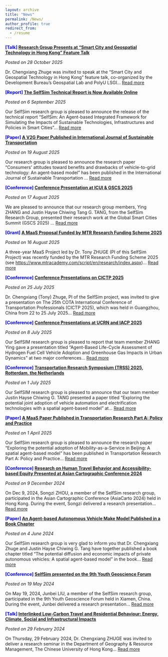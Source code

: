 ```yaml
---
layout: archive
title: "News"
permalink: /News/
author_profile: true
redirect_from:
  - /resume
---
```

**<font color=Blue>[Talk]</font> [Research Group Presents at “Smart City and Geospatial Technology in Hong Kong” Feature Talk](news-13.md)**

*Posted on 28 October 2025*

Dr. Chengxiang Zhuge was invited to speak at the “Smart City and Geospatial Technology in Hong Kong” feature talk, co-organized by the Development Bureau’s Geospatial Lab and PolyU LSGI... [Read more](news-13.md)

**<font color=Blue>[Report]</font> [The SelfSim Technical Report is Now Available Online](news-12.md)**

*Posted on 6 September 2025*

Our SelfSim research group is pleased to announce the release of the technical report “SelfSim: An Agent-based Integrated Framework for Simulating the Impacts of Sustainable Technologies, Infrastructures and Policies in Smart Cities”... [Read more](news-12.md)

**<font color=Blue>[Paper]</font> [A V2G Paper Published in International Journal of Sustainable Transportation](news-11.md)**

*Posted on 19 August 2025*

Our research group is pleased to announce the research paper “Consumers' attitudes toward benefits and drawbacks of vehicle-to-grid technology: An agent-based model” has been published in the International Journal of Sustainable Transportation ... [Read more](news-11.md)

**<font color=Blue>[Conference]</font> [Conference Presentation at ICUI & GSCS 2025](news-10.md)**

*Posted on 17 August 2025*

We are pleased to announce that our research group members, Ying ZHANG and Justin Hayse Chiwing Tang G. TANG, from the SelfSim Research Group, presented their research work at the Global Smart Cities Summit (GSCS 2025) ... [Read more](news-10.md)

**<font color=Blue>[Grant]</font> [A MaaS Proposal Funded by MTR Research Funding Scheme 2025](news-9.md)**

*Posted on 16 August 2025*

A three-year MaaS Project led by Dr. Tony ZHUGE (PI of this SelfSim Project) was recently funded by the MTR Research Funding Scheme 2025 (see https://www.mtracademy.com/script/en/research/index.aspx)... [Read more](news-9.md)

**<font color=Blue>[Conference]</font> [Conference Presentations on CICTP 2025](news-8.md)**

*Posted on 25 July 2025*

Dr. Chengxiang (Tony) Zhuge, PI of the SelfSim project, was invited to give a presentation on The 25th COTA International Conference of Transportation Professionals (CICTP 2025), which was held in Guangzhou, China from 22 to 25 July 2025... [Read more](news-8.md)

**<font color=Blue>[Conference]</font> [Conference Presentations at UCRN and IACP 2025](news-7.md)**

*Posted on 8 July 2025*

Our SelfSIM research group is pleased to report that team member ZHANG Ying gave a presentation titled “Agent-Based Life-Cycle Assessment of Hydrogen Fuel Cell Vehicle Adoption and Greenhouse Gas Impacts in Urban Dynamics” at two major conferences... [Read more](news-7.md)

**<font color=Blue>[Conference]</font> [Transportation Research Symposium (TRSS) 2025, Rotterdam, the Netherlands](news-6.md)**

*Posted on 1 July 2025*

Our SelfSIM research group is pleased to announce that our team member Justin Hayse Chiwing G. TANG presented a paper titled “Exploring the potential joint adoption of vehicle automation and electrification technologies with a spatial agent-based model” at... [Read more](news-6.md)

**<font color=Blue>[Paper]</font> [A MaaS Paper Published in Transportation Research Part A: Policy and Practice](news-5.md)**

*Posted on 1 April 2025*

Our SelfSim research group is pleased to announce the research paper “Exploring the potential adoption of Mobility-as-a-Service in Beijing: A spatial agent-based model” has been published in Transportation Research Part A: Policy and Practice... [Read more](news-5.md)

**<font color=Blue>[Conference]</font> [Research on Human Travel Behavior and Accessibility-based Equity Presented at Asian Cartographic Conference 2024](news-3.md)**

*Posted on 9 December 2024*

On Dec 9, 2024, Songzi ZHOU, a member of the SelfSim research group, participated in the Asian Cartographic Conference (AsiaCarto 2024) held in Hong Kong. During the event, Songzi delivered a research presentation... [Read more](news-3.md)

**<font color=Blue>[Paper]</font> [An Agent-based Autonomous Vehicle Make Model Published in a Book Chapter](news-4.md)**

*Posted on 4 June 2024*

Our SelfSim research group is very glad to inform you that Dr. Chengxiang Zhuge and Justin Hayse Chiwing G. Tang have together published a book chapter titled “The potential diffusion and economic impacts of private autonomous vehicles: A spatial agent-based model” in the book... [Read more](news-4.md)

**<font color=Blue>[Conference]</font> [SelfSim presented on the 9th Youth Geoscience Forum](news-2.md)**

*Posted on 19 May 2024*

On May 19, 2024, Junbei LIU, a member of the SelfSim research group, participated in the 9th Youth Geoscience Forum held in Xiamen, China. During the event, Junbei delivered a research presentation... [Read more](news-2.md)

**<font color=Blue>[Talk]</font> [Interlinked Low-Carbon Travel and Residential Behaviour: Energy, Climate, Social and  Infrastructural Impacts](news-1.md)**

*Posted on 29 February 2024*

On Thursday, 29 February 2024, Dr. Chengxiang ZHUGE was invited to deliver a research seminar in the Department of Geography & Resource Management, The Chinese University of Hong Kong... [Read more](news-1.md)






